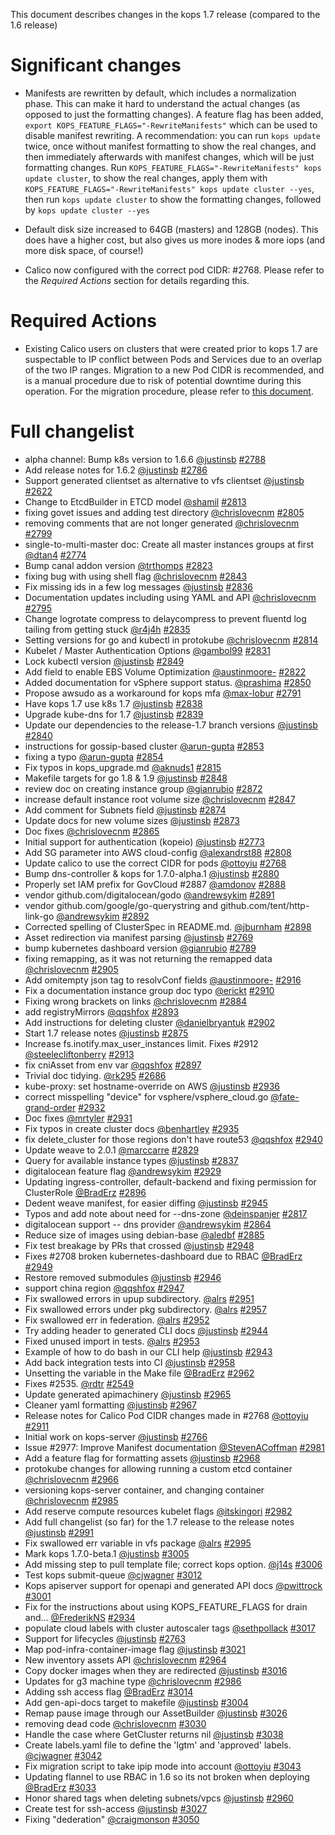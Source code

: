 This document describes changes in the kops 1.7 release (compared to the 1.6 release)

# Significant changes

* Manifests are rewritten by default, which includes a normalization phase.
  This can make it hard to understand the actual changes (as opposed to just the formatting changes).
  A feature flag has been added, `export KOPS_FEATURE_FLAGS="-RewriteManifests"` which can be used
  to disable manifest rewriting.  A recommendation: you can run `kops update` twice, once without
  manifest formatting to show the real changes, and then immediately afterwards with manifest changes,
  which will be just formatting changes.  Run `KOPS_FEATURE_FLAGS="-RewriteManifests" kops update cluster`,
  to show the real changes, apply them with `KOPS_FEATURE_FLAGS="-RewriteManifests" kops update cluster --yes`,
  then run `kops update cluster` to show the formatting changes, followed by `kops update cluster --yes`

* Default disk size increased to 64GB (masters) and 128GB (nodes).  This does have a higher cost, but also gives us more inodes & more iops (and more disk space, of course!)
* Calico now configured with the correct pod CIDR: #2768. Please refer to the *Required Actions* section for details regarding this.

# Required Actions

* Existing Calico users on clusters that were created prior to kops 1.7 are suspectable to IP conflict between Pods and Services due to an overlap of the two IP ranges. Migration to a new Pod CIDR is recommended, and is a manual procedure due to risk of potential downtime during this operation. For the migration procedure, please refer to [this document](../upgrade_from_kops_1.6_to_1.7_calico_cidr_migration.md).



# Full changelist

* alpha channel: Bump k8s version to 1.6.6 [@justinsb](https://github.com/justinsb) [#2788](https://github.com/kubernetes/kops/pull/2788)
* Add release notes for 1.6.2 [@justinsb](https://github.com/justinsb) [#2786](https://github.com/kubernetes/kops/pull/2786)
* Support generated clientset as alternative to vfs clientset [@justinsb](https://github.com/justinsb) [#2622](https://github.com/kubernetes/kops/pull/2622)
* Change to EtcdBuilder in ETCD model [@shamil](https://github.com/shamil) [#2813](https://github.com/kubernetes/kops/pull/2813)
* fixing govet issues and adding test directory [@chrislovecnm](https://github.com/chrislovecnm) [#2805](https://github.com/kubernetes/kops/pull/2805)
* removing comments that are not longer generated [@chrislovecnm](https://github.com/chrislovecnm) [#2799](https://github.com/kubernetes/kops/pull/2799)
* single-to-multi-master doc: Create all master instances groups at first [@dtan4](https://github.com/dtan4) [#2774](https://github.com/kubernetes/kops/pull/2774)
* Bump canal addon version [@trthomps](https://github.com/trthomps) [#2823](https://github.com/kubernetes/kops/pull/2823)
* fixing bug with using shell flag [@chrislovecnm](https://github.com/chrislovecnm) [#2843](https://github.com/kubernetes/kops/pull/2843)
* Fix missing ids in a few log messages [@justinsb](https://github.com/justinsb) [#2836](https://github.com/kubernetes/kops/pull/2836)
* Documentation updates including using YAML and API [@chrislovecnm](https://github.com/chrislovecnm) [#2795](https://github.com/kubernetes/kops/pull/2795)
* Change logrotate compress to delaycompress to prevent fluentd log tailing from getting stuck [@r4j4h](https://github.com/r4j4h) [#2835](https://github.com/kubernetes/kops/pull/2835)
* Setting versions for go and kubectl in protokube [@chrislovecnm](https://github.com/chrislovecnm) [#2814](https://github.com/kubernetes/kops/pull/2814)
* Kubelet / Master Authentication Options [@gambol99](https://github.com/gambol99) [#2831](https://github.com/kubernetes/kops/pull/2831)
* Lock kubectl version [@justinsb](https://github.com/justinsb) [#2849](https://github.com/kubernetes/kops/pull/2849)
* Add field to enable EBS Volume Optimization [@austinmoore-](https://github.com/austinmoore-) [#2822](https://github.com/kubernetes/kops/pull/2822)
* Added documentation for vSphere support status. [@prashima](https://github.com/prashima) [#2850](https://github.com/kubernetes/kops/pull/2850)
* Propose awsudo as a workaround for kops mfa [@max-lobur](https://github.com/max-lobur) [#2791](https://github.com/kubernetes/kops/pull/2791)
* Have kops 1.7 use k8s 1.7 [@justinsb](https://github.com/justinsb) [#2838](https://github.com/kubernetes/kops/pull/2838)
* Upgrade kube-dns for 1.7 [@justinsb](https://github.com/justinsb) [#2839](https://github.com/kubernetes/kops/pull/2839)
* Update our dependencies to the release-1.7 branch versions [@justinsb](https://github.com/justinsb) [#2840](https://github.com/kubernetes/kops/pull/2840)
* instructions for gossip-based cluster [@arun-gupta](https://github.com/arun-gupta) [#2853](https://github.com/kubernetes/kops/pull/2853)
* fixing a typo [@arun-gupta](https://github.com/arun-gupta) [#2854](https://github.com/kubernetes/kops/pull/2854)
* Fix typos in kops_upgrade.md [@aknuds1](https://github.com/aknuds1) [#2815](https://github.com/kubernetes/kops/pull/2815)
* Makefile targets for go 1.8 & 1.9 [@justinsb](https://github.com/justinsb) [#2848](https://github.com/kubernetes/kops/pull/2848)
* review doc on creating instance group [@gianrubio](https://github.com/gianrubio) [#2872](https://github.com/kubernetes/kops/pull/2872)
* increase default instance root volume size [@chrislovecnm](https://github.com/chrislovecnm) [#2847](https://github.com/kubernetes/kops/pull/2847)
* Add comment for Subnets field [@justinsb](https://github.com/justinsb) [#2874](https://github.com/kubernetes/kops/pull/2874)
* Update docs for new volume sizes [@justinsb](https://github.com/justinsb) [#2873](https://github.com/kubernetes/kops/pull/2873)
* Doc fixes [@chrislovecnm](https://github.com/chrislovecnm) [#2865](https://github.com/kubernetes/kops/pull/2865)
* Initial support for authentication (kopeio) [@justinsb](https://github.com/justinsb) [#2773](https://github.com/kubernetes/kops/pull/2773)
* Add SG parameter into AWS cloud-config [@alexandrst88](https://github.com/alexandrst88) [#2808](https://github.com/kubernetes/kops/pull/2808)
* Update calico to use the correct CIDR for pods [@ottoyiu](https://github.com/ottoyiu) [#2768](https://github.com/kubernetes/kops/pull/2768)
* Bump dns-controller & kops for 1.7.0-alpha.1 [@justinsb](https://github.com/justinsb) [#2880](https://github.com/kubernetes/kops/pull/2880)
* Properly set IAM prefix for GovCloud #2887 [@amdonov](https://github.com/amdonov) [#2888](https://github.com/kubernetes/kops/pull/2888)
* vendor github.com/digitalocean/godo [@andrewsykim](https://github.com/andrewsykim) [#2891](https://github.com/kubernetes/kops/pull/2891)
* vendor github.com/google/go-querystring and github.com/tent/http-link-go [@andrewsykim](https://github.com/andrewsykim) [#2892](https://github.com/kubernetes/kops/pull/2892)
* Corrected spelling of ClusterSpec in README.md. [@jburnham](https://github.com/jburnham) [#2898](https://github.com/kubernetes/kops/pull/2898)
* Asset redirection via manifest parsing [@justinsb](https://github.com/justinsb) [#2769](https://github.com/kubernetes/kops/pull/2769)
* bump kubernetes dashboard version [@gianrubio](https://github.com/gianrubio) [#2789](https://github.com/kubernetes/kops/pull/2789)
* fixing remapping, as it was not returning the remapped data [@chrislovecnm](https://github.com/chrislovecnm) [#2905](https://github.com/kubernetes/kops/pull/2905)
* Add omitempty json tag to resolvConf fields [@austinmoore-](https://github.com/austinmoore-) [#2916](https://github.com/kubernetes/kops/pull/2916)
* Fix a documentation instance group doc typo [@erickt](https://github.com/erickt) [#2910](https://github.com/kubernetes/kops/pull/2910)
* Fixing wrong brackets on links [@chrislovecnm](https://github.com/chrislovecnm) [#2884](https://github.com/kubernetes/kops/pull/2884)
* add registryMirrors [@qqshfox](https://github.com/qqshfox) [#2893](https://github.com/kubernetes/kops/pull/2893)
* Add instructions for deleting cluster [@danielbryantuk](https://github.com/danielbryantuk) [#2902](https://github.com/kubernetes/kops/pull/2902)
* Start 1.7 release notes [@justinsb](https://github.com/justinsb) [#2875](https://github.com/kubernetes/kops/pull/2875)
* Increase fs.inotify.max_user_instances limit. Fixes #2912 [@steelecliftonberry](https://github.com/steelecliftonberry) [#2913](https://github.com/kubernetes/kops/pull/2913)
* fix cniAsset from env var [@qqshfox](https://github.com/qqshfox) [#2897](https://github.com/kubernetes/kops/pull/2897)
* Trivial doc tidying. [@rk295](https://github.com/rk295) [#2686](https://github.com/kubernetes/kops/pull/2686)
* kube-proxy: set hostname-override on AWS [@justinsb](https://github.com/justinsb) [#2936](https://github.com/kubernetes/kops/pull/2936)
* correct misspelling "device" for vsphere/vsphere_cloud.go [@fate-grand-order](https://github.com/fate-grand-order) [#2932](https://github.com/kubernetes/kops/pull/2932)
* Doc fixes [@mrtyler](https://github.com/mrtyler) [#2931](https://github.com/kubernetes/kops/pull/2931)
* Fix typos in create cluster docs [@benhartley](https://github.com/benhartley) [#2935](https://github.com/kubernetes/kops/pull/2935)
* fix delete_cluster for those regions don't have route53 [@qqshfox](https://github.com/qqshfox) [#2940](https://github.com/kubernetes/kops/pull/2940)
* Update weave to 2.0.1 [@marccarre](https://github.com/marccarre) [#2829](https://github.com/kubernetes/kops/pull/2829)
* Query for available instance types [@justinsb](https://github.com/justinsb) [#2837](https://github.com/kubernetes/kops/pull/2837)
* digitalocean feature flag [@andrewsykim](https://github.com/andrewsykim) [#2929](https://github.com/kubernetes/kops/pull/2929)
* Updating ingress-controller, default-backend and fixing permission for ClusterRole [@BradErz](https://github.com/BradErz) [#2896](https://github.com/kubernetes/kops/pull/2896)
* Dedent weave manifest, for easier diffing [@justinsb](https://github.com/justinsb) [#2945](https://github.com/kubernetes/kops/pull/2945)
* Typos and add note about need for --dns-zone [@deinspanjer](https://github.com/deinspanjer) [#2817](https://github.com/kubernetes/kops/pull/2817)
* digitalocean support -- dns provider [@andrewsykim](https://github.com/andrewsykim) [#2864](https://github.com/kubernetes/kops/pull/2864)
* Reduce size of images using debian-base [@aledbf](https://github.com/aledbf) [#2885](https://github.com/kubernetes/kops/pull/2885)
* Fix test breakage by PRs that crossed [@justinsb](https://github.com/justinsb) [#2948](https://github.com/kubernetes/kops/pull/2948)
* Fixes #2708 broken kubernetes-dashboard due to RBAC [@BradErz](https://github.com/BradErz) [#2949](https://github.com/kubernetes/kops/pull/2949)
* Restore removed submodules [@justinsb](https://github.com/justinsb) [#2946](https://github.com/kubernetes/kops/pull/2946)
* support china region [@qqshfox](https://github.com/qqshfox) [#2947](https://github.com/kubernetes/kops/pull/2947)
* Fix swallowed errors in upup subdirectory. [@alrs](https://github.com/alrs) [#2951](https://github.com/kubernetes/kops/pull/2951)
* Fix swallowed errors under pkg subdirectory. [@alrs](https://github.com/alrs) [#2957](https://github.com/kubernetes/kops/pull/2957)
* Fix swallowed err in federation. [@alrs](https://github.com/alrs) [#2952](https://github.com/kubernetes/kops/pull/2952)
* Try adding header to generated CLI docs [@justinsb](https://github.com/justinsb) [#2944](https://github.com/kubernetes/kops/pull/2944)
* Fixed unused import in tests. [@alrs](https://github.com/alrs) [#2953](https://github.com/kubernetes/kops/pull/2953)
* Example of how to do bash in our CLI help [@justinsb](https://github.com/justinsb) [#2943](https://github.com/kubernetes/kops/pull/2943)
* Add back integration tests into CI [@justinsb](https://github.com/justinsb) [#2958](https://github.com/kubernetes/kops/pull/2958)
* Unsetting the variable in the Make file [@BradErz](https://github.com/BradErz) [#2962](https://github.com/kubernetes/kops/pull/2962)
* Fixes #2535. [@rdtr](https://github.com/rdtr) [#2549](https://github.com/kubernetes/kops/pull/2549)
* Update generated apimachinery [@justinsb](https://github.com/justinsb) [#2965](https://github.com/kubernetes/kops/pull/2965)
* Cleaner yaml formatting [@justinsb](https://github.com/justinsb) [#2967](https://github.com/kubernetes/kops/pull/2967)
* Release notes for Calico Pod CIDR changes made in #2768 [@ottoyiu](https://github.com/ottoyiu) [#2911](https://github.com/kubernetes/kops/pull/2911)
* Initial work on kops-server [@justinsb](https://github.com/justinsb) [#2766](https://github.com/kubernetes/kops/pull/2766)
* Issue #2977: Improve Manifest documentation [@StevenACoffman](https://github.com/StevenACoffman) [#2981](https://github.com/kubernetes/kops/pull/2981)
* Add a feature flag for formatting assets [@justinsb](https://github.com/justinsb) [#2968](https://github.com/kubernetes/kops/pull/2968)
* protokube changes for allowing running a custom etcd container [@chrislovecnm](https://github.com/chrislovecnm) [#2966](https://github.com/kubernetes/kops/pull/2966)
* versioning kops-server container, and changing container  [@chrislovecnm](https://github.com/chrislovecnm) [#2985](https://github.com/kubernetes/kops/pull/2985)
* Add reserve compute resources kubelet flags [@itskingori](https://github.com/itskingori) [#2982](https://github.com/kubernetes/kops/pull/2982)
* Add full changelist (so far) for the 1.7 release to the release notes [@justinsb](https://github.com/justinsb) [#2991](https://github.com/kubernetes/kops/pull/2991)
* Fix swallowed err variable in vfs package [@alrs](https://github.com/alrs) [#2995](https://github.com/kubernetes/kops/pull/2995)
* Mark kops 1.7.0-beta.1 [@justinsb](https://github.com/justinsb) [#3005](https://github.com/kubernetes/kops/pull/3005)
* Add missing step to pull template file; correct kops option. [@j14s](https://github.com/j14s) [#3006](https://github.com/kubernetes/kops/pull/3006)
* Test kops submit-queue [@cjwagner](https://github.com/cjwagner) [#3012](https://github.com/kubernetes/kops/pull/3012)
* Kops apiserver support for openapi and generated API docs [@pwittrock](https://github.com/pwittrock) [#3001](https://github.com/kubernetes/kops/pull/3001)
* Fix for the instructions about using KOPS_FEATURE_FLAGS for drain and… [@FrederikNS](https://github.com/FrederikNS) [#2934](https://github.com/kubernetes/kops/pull/2934)
* populate cloud labels with cluster autoscaler tags [@sethpollack](https://github.com/sethpollack) [#3017](https://github.com/kubernetes/kops/pull/3017)
* Support for lifecycles [@justinsb](https://github.com/justinsb) [#2763](https://github.com/kubernetes/kops/pull/2763)
* Map pod-infra-container-image flag [@justinsb](https://github.com/justinsb) [#3021](https://github.com/kubernetes/kops/pull/3021)
* New inventory assets API [@chrislovecnm](https://github.com/chrislovecnm) [#2964](https://github.com/kubernetes/kops/pull/2964)
* Copy docker images when they are redirected [@justinsb](https://github.com/justinsb) [#3016](https://github.com/kubernetes/kops/pull/3016)
* Updates for g3 machine type [@chrislovecnm](https://github.com/chrislovecnm) [#2986](https://github.com/kubernetes/kops/pull/2986)
* Adding ssh access flag  [@BradErz](https://github.com/BradErz) [#3014](https://github.com/kubernetes/kops/pull/3014)
* Add gen-api-docs target to makefile [@justinsb](https://github.com/justinsb) [#3004](https://github.com/kubernetes/kops/pull/3004)
* Remap pause image through our AssetBuilder [@justinsb](https://github.com/justinsb) [#3026](https://github.com/kubernetes/kops/pull/3026)
* removing dead code [@chrislovecnm](https://github.com/chrislovecnm) [#3030](https://github.com/kubernetes/kops/pull/3030)
* Handle the case where GetCluster returns nil [@justinsb](https://github.com/justinsb) [#3038](https://github.com/kubernetes/kops/pull/3038)
* Create labels.yaml file to define the 'lgtm' and 'approved' labels. [@cjwagner](https://github.com/cjwagner) [#3042](https://github.com/kubernetes/kops/pull/3042)
* Fix migration script to take ipip mode into account [@ottoyiu](https://github.com/ottoyiu) [#3043](https://github.com/kubernetes/kops/pull/3043)
* Updating flannel to use RBAC in 1.6 so its not broken when deploying [@BradErz](https://github.com/BradErz) [#3033](https://github.com/kubernetes/kops/pull/3033)
* Honor shared tags when deleting subnets/vpcs [@justinsb](https://github.com/justinsb) [#2960](https://github.com/kubernetes/kops/pull/2960)
* Create test for ssh-access [@justinsb](https://github.com/justinsb) [#3027](https://github.com/kubernetes/kops/pull/3027)
* Fixing "dederation" [@craigmonson](https://github.com/craigmonson) [#3050](https://github.com/kubernetes/kops/pull/3050)
